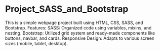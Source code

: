 # Project_SASS_and_Bootstrap
This is a simple webpage project built using HTML, CSS, SASS, and Bootstrap. Features: SASS: Organized code using variables, mixins, and nesting. Bootstrap: Utilized grid system and ready-made components like buttons, navbar, and cards. Responsive Design: Adapts to various screen sizes (mobile, tablet, desktop).
